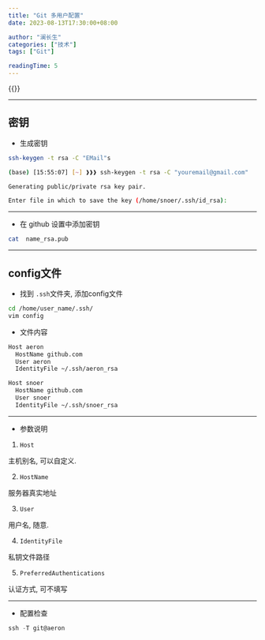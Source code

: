 ```yaml
---
title: "Git 多用户配置"
date: 2023-08-13T17:30:00+08:00

author: "澜长生"
categories: ["技术"]
tags: ["Git"]

readingTime: 5
---
```


{{<toc>}}

<!--more-->

---

## 密钥

- 生成密钥

```bash
ssh-keygen -t rsa -C "EMail"s
```

```bash
(base) [15:55:07] [~] ❱❱❱ ssh-keygen -t rsa -C "youremail@gmail.com"

Generating public/private rsa key pair.

Enter file in which to save the key (/home/snoer/.ssh/id_rsa):
```

---

- 在 github 设置中添加密钥

```bash
cat  name_rsa.pub
```

---

## config文件

- 找到 `.ssh`文件夹, 添加config文件

```bash
cd /home/user_name/.ssh/
vim config
```

- 文件内容

```bash
Host aeron
  HostName github.com
  User aeron
  IdentityFile ~/.ssh/aeron_rsa

Host snoer
  HostName github.com
  User snoer
  IdentityFile ~/.ssh/snoer_rsa
```

---

- 参数说明

1. `Host`

主机别名, 可以自定义.

2. `HostName`

服务器真实地址

3. `User`

用户名, 随意.

4. `IdentityFile`

私钥文件路径

5. `PreferredAuthentications`

认证方式, 可不填写

---

- 配置检查

```C
ssh -T git@aeron
```

